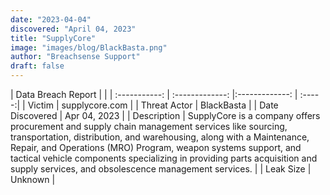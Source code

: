 ```yaml
---
date: "2023-04-04"
discovered: "April 04, 2023"
title: "SupplyCore"
image: "images/blog/BlackBasta.png"
author: "Breachsense Support"
draft: false
---
```


| Data Breach Report           |              | 
| :-----------: | :-------------:     |:-------------:    | :-----:|
| Victim      | supplycore.com      | 
| Threat Actor      | BlackBasta      | 
| Date Discovered      | Apr 04, 2023      | 
| Description      | SupplyCore is a company offers procurement and supply chain management services like sourcing, transportation, distribution, and warehousing, along with a Maintenance, Repair, and Operations (MRO) Program, weapon systems support, and tactical vehicle components specializing in providing parts acquisition and supply services, and obsolescence management services.      | 
| Leak Size      | Unknown      | 

